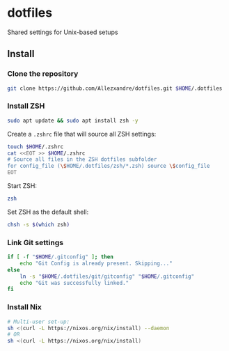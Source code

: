 # dotfiles

Shared settings for Unix-based setups

## Install

### Clone the repository

```bash
git clone https://github.com/Allezxandre/dotfiles.git $HOME/.dotfiles
```

### Install ZSH

```bash
sudo apt update && sudo apt install zsh -y
```

Create a `.zshrc` file that will source all ZSH settings:

```bash
touch $HOME/.zshrc
cat <<EOT >> $HOME/.zshrc
# Source all files in the ZSH dotfiles subfolder
for config_file (\$HOME/.dotfiles/zsh/*.zsh) source \$config_file
EOT
```

Start ZSH:

```bash
zsh
```

Set ZSH as the default shell:

```bash
chsh -s $(which zsh)
```

### Link Git settings

```bash
if [ -f "$HOME/.gitconfig" ]; then
    echo "Git Config is already present. Skipping..."
else
    ln -s "$HOME/.dotfiles/git/gitconfig" "$HOME/.gitconfig"
    echo "Git was successfully linked."
fi
```

### Install Nix

```bash
# Multi-user set-up:
sh <(curl -L https://nixos.org/nix/install) --daemon
# OR
sh <(curl -L https://nixos.org/nix/install)
```
